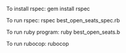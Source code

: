 To install rspec:
gem install rspec

To run rspec:
rspec best_open_seats_spec.rb

To run ruby program:
ruby best_open_seats.b

To run rubocop:
rubocop